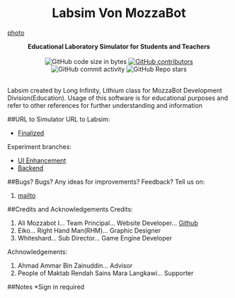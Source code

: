 <h1 align="center">Labsim Von MozzaBot</h1>

[photo](./multimedia/images.webp)

<div align="center">
  <strong>Educational Laboratory Simulator for Students and Teachers</strong>
</div>

<br />
<div align="center">
  <img alt="GitHub code size in bytes" src="https://img.shields.io/github/languages/code-size/MozzaBotAlt/Labsim-Von-MozzaBot/">
  <a href="https://github.com/MozzaBotAlt/Labsim-Von-MozzaBot/graphs/contributors"><img alt="GitHub contributors" src="https://img.shields.io/github/contributors/dbisu/pico-ducky"></a>
  <img alt="GitHub commit activity" src="https://img.shields.io/github/commit-activity/m/MozzaBotAlt/Labsim-Von-MozzaBot/">
  <img alt="GitHub Repo stars" src="https://img.shields.io/github/stars/MozzaBotAlt/Labsim-Von-MozzaBot/">
</div>
<br />

Labsim created by Long Infinity, Lithium class for MozzaBot Development Division(Education).
Usage of this software is for educational purposes and refer to other references for further understanding and information

##URL to Simulator
URL to Labsim:
- [Finalized](labsim.vercel.app)

Experiment branches:
- [UI Enhancement](tinyurl.com/labsim-gamma)
- [Backend](tinyurl.com/labsim-backend)

##Bugs?
Bugs? Any ideas for improvements? Feedback?
Tell us on:
1. [mailto](231046@langkawi.mrsm.edu.my)

##Credits and Acknowledgements
Credits:
1. Ali Mozzabot I... Team Principal...            Website Developer...      [Github]()
2. Eiko...             Right Hand Man(RHM)...     Graphic Designer
3. Whiteshard...       Sub Director...            Game Engine Developer

Achnowledgements:
1. Ahmad Ammar Bin Zainuddin...                      Advisor
2. People of Maktab Rendah Sains Mara Langkawi...    Supporter

##Notes
*Sign in required


